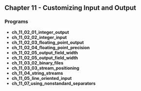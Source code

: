 ## Chapter 11 - Customizing Input and Output

### Programs
* **ch_11_02_01_integer_output**
* **ch_11_02_02_integer_input**
* **ch_11_02_03_floating_point_output**
* **ch_11_02_04_floating_point_precision**
* **ch_11_02_05_output_field_width**
* **ch_11_02_05_output_field_width**
* **ch_11_03_02_binary_files**
* **ch_11_03_03_stream_positioning**
* **ch_11_04_string_streams**
* **ch_11_05_line_oriented_input**
* **ch_11_07_using_nonstandard_separators** 

